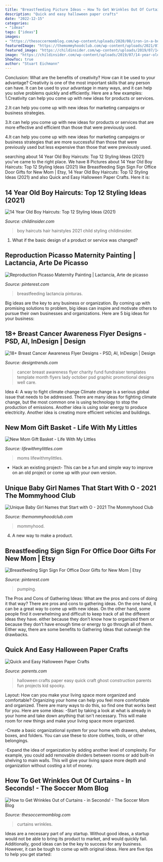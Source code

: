 ```yaml
---
title: "Breastfeeding Picture Ideas ~ How To Get Wrinkles Out Of Curtains"
description: "Quick and easy halloween paper crafts"
date: "2022-12-15"
categories:
- "ideas"
tags: ["ideas"]
images:
- "https://thesoccermomblog.com/wp-content/uploads/2020/08/iron-in-a-bottle-fb.jpg"
featuredImage: "https://themommyhoodclub.com/wp-content/uploads/2021/07/unique-GIRL-names-that-start-with-o-1.jpg"
featured_image: "https://childinsider.com/wp-content/uploads/2019/07/14-year-old-haircuts-13.jpg"
image: "https://childinsider.com/wp-content/uploads/2019/07/14-year-old-haircuts-13.jpg"
ShowToc: true
author: "Stuart Eichmann"
---
```



Conclusion: What are the benefits of creativity? How can it be used to your advantage?
Creativity is one of the most important skills that any person can have. It can be used to your advantage in many ways, and it can help you solve problems quickly and efficiently. Here are a few examples: 
1.Creativity can help you come up with new ideas for products or services.

2.It can help you come up with new ideas for marketing campaigns or business strategies.

3.It can help you come up with new ideas for products or services that are more effective and efficient than those that were previously used.

4.It can help you come up with new ideas for marketing campaigns or business strategies that are more successful than those that were previously used but less expensive than those that were previously used.

	

		
searching about 14 Year Old Boy Haircuts: Top 12 Styling Ideas (2021) you've came to the right place. We have 8 Pictures about 14 Year Old Boy Haircuts: Top 12 Styling Ideas (2021) like Breastfeeding Sign Sign For Office Door Gifts for New Mom | Etsy, 14 Year Old Boy Haircuts: Top 12 Styling Ideas (2021) and also Quick and Easy Halloween Paper Crafts. Here it is:
		
    
## 14 Year Old Boy Haircuts: Top 12 Styling Ideas (2021)

<img loading=lazy src="https://childinsider.com/wp-content/uploads/2019/07/14-year-old-haircuts-13.jpg" onerror="this.onerror=null;this.src='https://tse1.mm.bing.net/th?id=OIP.QX_auuE0ptgbdrAH58e6RgHaE8&amp;pid=15.1';" alt="14 Year Old Boy Haircuts: Top 12 Styling Ideas (2021)">

_Source: childinsider.com_

>boy haircuts hair hairstyles 2021 child styling childinsider. 

	

1. What if the basic design of a product or service was changed?

    
## Reproduction Picasso Maternity Painting | Lactancia, Arte De Picasso

<img loading=lazy src="https://i.pinimg.com/736x/ec/3e/fb/ec3efb9e2ec68856be7c74067224127c--picasso-paintings-oil-paintings.jpg" onerror="this.onerror=null;this.src='https://tse2.mm.bing.net/th?id=OIP.EfwbbJZMRvQfbCAB1z7AVAAAAA&amp;pid=15.1';" alt="Reproduction Picasso Maternity Painting | Lactancia, Arte de picasso">

_Source: pinterest.com_

>breastfeeding lactancia pinturas. 

	

Big ideas are the key to any business or organization. By coming up with promising solutions to problem, big ideas can inspire and motivate others to pursue their own businesses and organizations. Here are 5 big ideas for your business: 

    
## 18+ Breast Cancer Awareness Flyer Designs - PSD, AI, InDesign | Design

<img loading=lazy src="https://images.designtrends.com/wp-content/uploads/2016/08/14173706/Breast-Cancer-Fund-Charity-Flyer.jpg" onerror="this.onerror=null;this.src='https://tse4.mm.bing.net/th?id=OIP.fNnYQ2uo8bJl4HXZHAFVHgHaKd&amp;pid=15.1';" alt="18+ Breast Cancer Awareness Flyer Designs - PSD, AI, InDesign | Design">

_Source: designtrends.com_

>cancer breast awareness flyer charity fund fundraiser templates template month flyers lady october psd graphic promotional designs well care. 

	

Idea 4: A way to fight climate change
Climate change is a serious global issue that needs to be addressed. There are many ideas for fighting climate change, but the most common one is using technology to stop the production of emissions. Another idea is using solar energy to produce electricity. Another idea is creating more efficient vehicles and buildings.

    
## New Mom Gift Basket - Life With My Littles

<img loading=lazy src="https://www.lifewithmylittles.com/wp-content/uploads/2016/01/new-mom-gift-basket-1.jpg" onerror="this.onerror=null;this.src='https://tse2.mm.bing.net/th?id=OIP.U0stq14uh-wFvS0qDhCqRwHaJ4&amp;pid=15.1';" alt="New Mom Gift Basket - Life With My Littles">

_Source: lifewithmylittles.com_

>moms lifewithmylittles. 

	

- Hack an existing project- This can be a fun and simple way to improve on an old project or come up with your own version.

    
## Unique Baby Girl Names That Start With O - 2021 The Mommyhood Club

<img loading=lazy src="https://themommyhoodclub.com/wp-content/uploads/2021/07/unique-GIRL-names-that-start-with-o-1.jpg" onerror="this.onerror=null;this.src='https://tse3.mm.bing.net/th?id=OIP.DS-6TrCDEXhXljklwIDBlQHaLH&amp;pid=15.1';" alt="Unique Baby Girl Names that Start with O - 2021 The Mommyhood Club">

_Source: themommyhoodclub.com_

>mommyhood. 

	

4. A new way to make a product.

    
## Breastfeeding Sign Sign For Office Door Gifts For New Mom | Etsy

<img loading=lazy src="https://i.pinimg.com/736x/18/10/56/1810565fbcae7d03d0750936734dcd9b.jpg" onerror="this.onerror=null;this.src='https://tse4.mm.bing.net/th?id=OIP.WezSwLiGsQoldXkWjTIK7QHaHa&amp;pid=15.1';" alt="Breastfeeding Sign Sign For Office Door Gifts for New Mom | Etsy">

_Source: pinterest.com_

>pumping. 

	

The Pros and Cons of Gathering Ideas: What are the pros and cons of doing it that way?
There are pros and cons to gathering ideas. On the one hand, it can be a great way to come up with new ideas. On the other hand, some people find it overwhelming and difficult to keep track of all the different ideas they have. either because they don’t know how to organized them or because they don’t have enough time or energy to go through all of them. Either way, there are some benefits to Gathering Ideas that outweigh the drawbacks.

    
## Quick And Easy Halloween Paper Crafts

<img loading=lazy src="https://images.parents.mdpcdn.com/sites/parents.com/files/styles/scale_1500_1500/public/images/550_101953807.jpg" onerror="this.onerror=null;this.src='https://tse1.mm.bing.net/th?id=OIP.IQRmxiSuUoCtWqPqyuP4tQHaJ3&amp;pid=15.1';" alt="Quick and Easy Halloween Paper Crafts">

_Source: parents.com_

>halloween crafts paper easy quick craft ghost construction parents fun projects kid spooky. 

	

Layout: How can you make your living space more organized and comfortable?
Organizing your home can help you feel more comfortable and organized. There are many ways to do this, so find one that works best for you. Here are some ideas:
-Start by taking a look at what is already in your home and take down anything that isn't necessary. This will make room for new things and make your living space more organized.

-Create a basic organizational system for your home with drawers, shelves, boxes, and folders. You can use these to store clothes, tools, or other belongings.

-Expand the idea of organization by adding another level of complexity. For example, you could add removable dividers between rooms or add built-in shelving to main walls. This will give your living space more depth and organization without costing a lot of money.

    
## How To Get Wrinkles Out Of Curtains - In Seconds! - The Soccer Mom Blog

<img loading=lazy src="https://thesoccermomblog.com/wp-content/uploads/2020/08/iron-in-a-bottle-fb.jpg" onerror="this.onerror=null;this.src='https://tse2.mm.bing.net/th?id=OIP.5hXBzsaGBX8KM3AhX9aergHaD4&amp;pid=15.1';" alt="How to Get Wrinkles Out of Curtains - in Seconds! - The Soccer Mom Blog">

_Source: thesoccermomblog.com_

>curtains wrinkles. 

	

Ideas are a necessary part of any startup. Without good ideas, a startup would not be able to bring its product to market, and would quickly fail. Additionally, good ideas can be the key to success for any business. However, it can be tough to come up with original ideas. Here are five tips to help you get started: 

